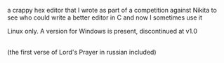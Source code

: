 a crappy hex editor that I wrote as part of a competition against Nikita to see who could write a better editor in C and now I sometimes use it

Linux only. A version for Windows is present, discontinued at v1.0

</br>
(the first verse of Lord's Prayer in russian included)
